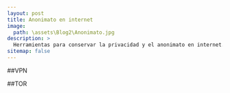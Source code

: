 ```yaml
---
layout: post
title: Anonimato en internet
image: 
  path: \assets\Blog2\Anonimato.jpg
description: >
  Herramientas para conservar la privacidad y el anonimato en internet.
sitemap: false
---
```


##VPN

##TOR



